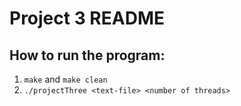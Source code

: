 # Project 3 README

## How to run the program:
1. `make` and `make clean`
2. `./projectThree <text-file> <number of threads>`